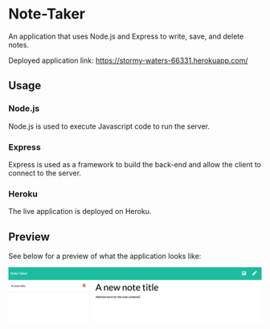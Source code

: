 # Note-Taker

An application that uses Node.js and Express to write, save, and delete notes.

Deployed application link: https://stormy-waters-66331.herokuapp.com/ 

## Usage

### Node.js

Node.js is used to execute Javascript code to run the server.

### Express

Express is used as a framework to build the back-end and allow the client to connect to the server.

### Heroku

The live application is deployed on Heroku.

## Preview

See below for a preview of what the application looks like:

![Preview](./screenshot.png)